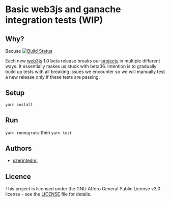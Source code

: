 # Basic web3js and ganache integration tests (WIP)

## Why?

Becuse
[![Build Status](https://travis-ci.com/Augmint/web3js_integration_tests.svg?branch=master)](https://travis-ci.com/Augmint/web3js_integration_tests)

Each new [web3js](https://github.com/ethereum/web3.js) 1.0 beta release breaks our [projects](https://github.com/Augmint) in multiple different ways. It essentially makes us stuck with beta36.
Intention is to gradually build up tests with all breaking issues we encounter so we will manually test a new release only if these tests are passing.

## Setup

`yarn install`

## Run

`yarn runmigrate` then `yarn test`

## Authors

- [szerintedmi](https://github.com/szerintedmi)

## Licence

This project is licensed under the GNU Affero General Public License v3.0 license - see the [LICENSE](LICENSE) file for details.
